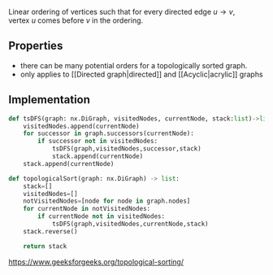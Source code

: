 Linear ordering of vertices such that for every directed edge $u\to v$, vertex $u$ comes before $v$ in the ordering.
## Properties
- there can be many potential orders for a topologically sorted graph.
- only applies to [[Directed graph|directed]] and [[Acyclic|acrylic]] graphs
## Implementation
```python
def tsDFS(graph: nx.DiGraph, visitedNodes, currentNode, stack:list)->list:
    visitedNodes.append(currentNode)
    for successor in graph.successors(currentNode):
        if successor not in visitedNodes:
            tsDFS(graph,visitedNodes,successor,stack)
            stack.append(currentNode)
    stack.append(currentNode)

def topologicalSort(graph: nx.DiGraph) -> list:
    stack=[]
    visitedNodes=[]
    notVisitedNodes=[node for node in graph.nodes]
    for currentNode in notVisitedNodes:
        if currentNode not in visitedNodes:
            tsDFS(graph,visitedNodes,currentNode,stack)
    stack.reverse()

    return stack
```




















https://www.geeksforgeeks.org/topological-sorting/